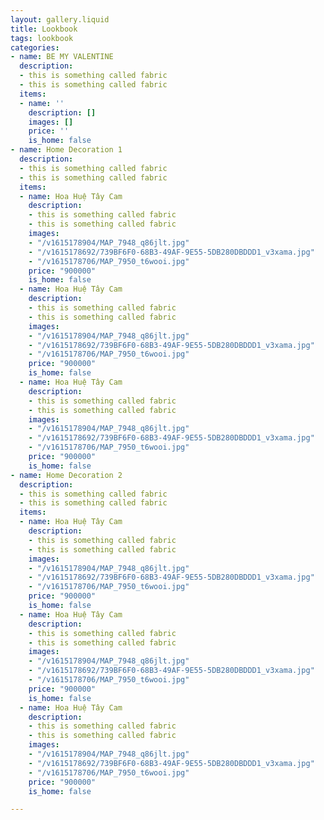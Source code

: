 ```yaml
---
layout: gallery.liquid
title: Lookbook
tags: lookbook
categories:
- name: BE MY VALENTINE
  description:
  - this is something called fabric
  - this is something called fabric
  items:
  - name: ''
    description: []
    images: []
    price: ''
    is_home: false
- name: Home Decoration 1
  description:
  - this is something called fabric
  - this is something called fabric
  items:
  - name: Hoa Huệ Tây Cam
    description:
    - this is something called fabric
    - this is something called fabric
    images:
    - "/v1615178904/MAP_7948_q86jlt.jpg"
    - "/v1615178692/739BF6F0-68B3-49AF-9E55-5DB280DBDDD1_v3xama.jpg"
    - "/v1615178706/MAP_7950_t6wooi.jpg"
    price: "900000"
    is_home: false
  - name: Hoa Huệ Tây Cam
    description:
    - this is something called fabric
    - this is something called fabric
    images:
    - "/v1615178904/MAP_7948_q86jlt.jpg"
    - "/v1615178692/739BF6F0-68B3-49AF-9E55-5DB280DBDDD1_v3xama.jpg"
    - "/v1615178706/MAP_7950_t6wooi.jpg"
    price: "900000"
    is_home: false
  - name: Hoa Huệ Tây Cam
    description:
    - this is something called fabric
    - this is something called fabric
    images:
    - "/v1615178904/MAP_7948_q86jlt.jpg"
    - "/v1615178692/739BF6F0-68B3-49AF-9E55-5DB280DBDDD1_v3xama.jpg"
    - "/v1615178706/MAP_7950_t6wooi.jpg"
    price: "900000"
    is_home: false
- name: Home Decoration 2
  description:
  - this is something called fabric
  - this is something called fabric
  items:
  - name: Hoa Huệ Tây Cam
    description:
    - this is something called fabric
    - this is something called fabric
    images:
    - "/v1615178904/MAP_7948_q86jlt.jpg"
    - "/v1615178692/739BF6F0-68B3-49AF-9E55-5DB280DBDDD1_v3xama.jpg"
    - "/v1615178706/MAP_7950_t6wooi.jpg"
    price: "900000"
    is_home: false
  - name: Hoa Huệ Tây Cam
    description:
    - this is something called fabric
    - this is something called fabric
    images:
    - "/v1615178904/MAP_7948_q86jlt.jpg"
    - "/v1615178692/739BF6F0-68B3-49AF-9E55-5DB280DBDDD1_v3xama.jpg"
    - "/v1615178706/MAP_7950_t6wooi.jpg"
    price: "900000"
    is_home: false
  - name: Hoa Huệ Tây Cam
    description:
    - this is something called fabric
    - this is something called fabric
    images:
    - "/v1615178904/MAP_7948_q86jlt.jpg"
    - "/v1615178692/739BF6F0-68B3-49AF-9E55-5DB280DBDDD1_v3xama.jpg"
    - "/v1615178706/MAP_7950_t6wooi.jpg"
    price: "900000"
    is_home: false

---
```

